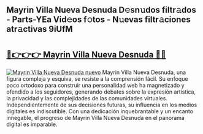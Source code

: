 ## Mayrin Villa Nueva Desnuda D𝚎sn𝚞dos filtr𝚊dos - Parts-YEa Vid𝚎os f𝚘tos - N𝚞evas filtr𝚊ciones atr𝚊ctivas 9iUfM

# <h2><a href="http://mbdwlgj.tromn.icu/?c=Mayrin+Villa+Nueva+Desnuda">🔗👉👉👉 Mayrin Villa Nueva Desnuda 🔗🔗</a></h2>

[![Mayrin Villa Nueva Desnuda nuevo](https://i.imgur.com/pEAQMta.gif)](http://mbdwlgj.tromn.icu/?c=Mayrin+Villa+Nueva+Desnuda)
Mayrin Villa Nueva Desnuda, una figura compleja y esquiva, se resiste a la comprensión fácil. Su enfoque poco ortodoxo para construir una personalidad web ha magnetizado y ofendido a los seguidores, generando debates sobre la expresión artística, la privacidad y las complejidades de las comunidades virtuales. Independientemente de sus decisiones futuras, su influencia en los medios digitales es indiscutible. Con una dedicación inquebrantable y un encanto innegable, el progreso de Mayrin Villa Nueva Desnuda en el panorama digital es imparable.
